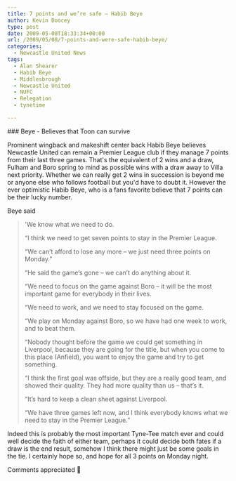 ```yaml
---
title: 7 points and we’re safe – Habib Beye
author: Kevin Doocey
type: post
date: 2009-05-08T18:33:34+00:00
url: /2009/05/08/7-points-and-were-safe-habib-beye/
categories:
  - Newcastle United News
tags:
  - Alan Shearer
  - Habib Beye
  - Middlesbrough
  - Newcastle United
  - NUFC
  - Relegation
  - tynetime

---
```

### Beye - Believes that Toon can survive

Prominent wingback and makeshift center back Habib Beye believes Newcastle United can remain a Premier League club if they manage 7 points from their last three games. That's the equivalent of 2 wins and a draw, Fulham and Boro spring to mind as possible wins with a draw away to Villa next priority. Whether we can really get 2 wins in succession is beyond me or anyone else who follows football but you'd have to doubt it. However the ever optimistic Habib Beye, who is a fans favorite believe that 7 points can be their lucky number.

Beye said

> 'We know what we need to do.
>
> “I think we need to get seven points to stay in the Premier League.
>
> “We can’t afford to lose any more – we just need three points on Monday.”
>
> “He said the game’s gone – we can’t do anything about it.
>
> “We need to focus on the game against Boro – it will be the most important game for everybody in their lives.
>
> “We need to work, and we need to stay focused on the game.
>
> “We play on Monday against Boro, so we have had one week to work, and to beat them.
>
> “Nobody thought before the game we could get something in Liverpool, because they are going for the title, but when you come to this place (Anfield), you want to enjoy the game and try to get something.
>
> “I think the first goal was offside, but they are a really good team, and showed their quality. They had more quality than us – that’s it.
>
> “It’s hard to keep a clean sheet against Liverpool.
>
> “We have three games left now, and I think everybody knows what we need to stay in the Premier League.”

Indeed this is probably the most important Tyne-Tee match ever and could well decide the faith of either team, perhaps it could decide both fates if a draw is the end result, somehow I think there might just be some goals in the tie. I certainly hope so, and hope for all 3 points on Monday night.

Comments appreciated 🙂

